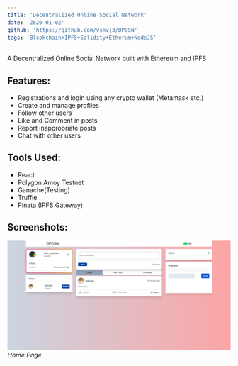 ```yaml
---
title: 'Decentralized Online Social Network'
date: '2020-01-02'
github: 'https://github.com/vskvj3/DPOSN'
tags: 'Blcokchain+IPFS+Solidity+Etherum+NodeJS'
---
```


 A Decentralized Online Social Network built with Ethereum and IPFS

 ## Features: 
- Registrations and login using any crypto wallet (Metamask etc.)
- Create and manage profiles
- Follow other users
- Like and Comment in posts
- Report inappropriate posts
- Chat with other users

## Tools Used:
- React
- Polygon Amoy Testnet
- Ganache(Testing)
- Truffle
- Pinata (IPFS Gateway)

## Screenshots:
![Home Page](/public/images/dposn/home_page.png "Home Page")
*Home Page*